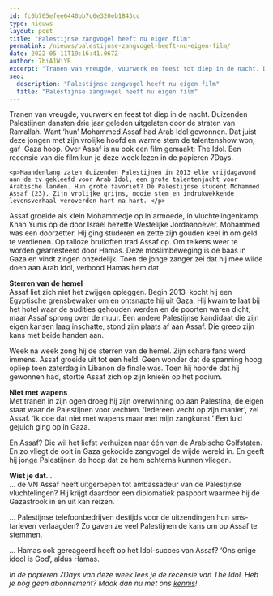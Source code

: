 ```yaml
---
id: fc0b765efee6440bb7c6e320eb1843cc
type: nieuws
layout: post
title: "Palestijnse zangvogel heeft nu eigen film"
permalink: /nieuws/palestijnse-zangvogel-heeft-nu-eigen-film/
date: 2022-05-11T19:16:41.067Z
author: 7biA1WiYB
excerpt: "Tranen van vreugde, vuurwerk en feest tot diep in de nacht. Duizenden Palestijnen dansten drie jaar geleden uitgelaten door de straten van Ramallah. Want ‘hun’ Mohammed Assaf had Arab Idol gewonnen. Dat juist deze jongen met zijn vrolijke hoofd en warme stem de talentenshow won, gaf  Gaza hoop. Over Assaf is nu ook een film gemaakt: The Idol. Een recensie van die film kun je deze week lezen in de papieren 7Days.  "
seo:
  description: "Palestijnse zangvogel heeft nu eigen film"
  title: "Palestijnse zangvogel heeft nu eigen film"
---
```

Tranen van vreugde, vuurwerk en feest tot diep in de nacht. Duizenden Palestijnen dansten drie jaar geleden uitgelaten door de straten van Ramallah. Want ‘hun’ Mohammed Assaf had Arab Idol gewonnen. Dat juist deze jongen met zijn vrolijke hoofd en warme stem de talentenshow won, gaf  Gaza hoop. Over Assaf is nu ook een film gemaakt: The Idol. Een recensie van die film kun je deze week lezen in de papieren 7Days.  

    <p>Maandenlang zaten duizenden Palestijnen in 2013 elke vrijdagavond aan de tv gekleefd voor Arab Idol, een grote talentenjacht voor Arabische landen. Hun grote favoriet? De Palestijnse student Mohammed Assaf (23). Zijn vrolijke grijns, mooie stem en indrukwekkende levensverhaal veroverden hart na hart. </p>
<p>Assaf groeide als klein Mohammedje op in armoede, in vluchtelingenkamp Khan Yunis op de door Israël bezette Westelijke Jordaanoever. Mohammed was een doorzetter. Hij ging studeren en zette zijn gouden keel in om geld te verdienen. Op talloze bruiloften trad Assaf op. Om telkens weer te worden gearresteerd door Hamas. Deze moslimbeweging is de baas in Gaza en vindt zingen onzedelijk. Toen de jonge zanger zei dat hij mee wilde doen aan Arab Idol, verbood Hamas hem dat.</p>
<p><strong>Sterren van de hemel</strong><br>Assaf liet zich niet het zwijgen opleggen. Begin 2013  kocht hij een Egyptische grensbewaker om en ontsnapte hij uit Gaza. Hij kwam te laat bij het hotel waar de audities gehouden werden en de poorten waren dicht, maar Assaf sprong over de muur. Een andere Palestijnse kandidaat die zijn eigen kansen laag inschatte, stond zijn plaats af aan Assaf. Die greep zijn kans met beide handen aan. </p>
<p>Week na week zong hij de sterren van de hemel. Zijn schare fans werd immens. Assaf groeide uit tot een held. Geen wonder dat de spanning hoog opliep toen zaterdag in Libanon de finale was. Toen hij hoorde dat hij gewonnen had, stortte Assaf zich op zijn knieën op het podium. </p>
<p><strong>Niet met wapens</strong><br>Met tranen in zijn ogen droeg hij zijn overwinning op aan Palestina, de eigen staat waar de Palestijnen voor vechten. ‘Iedereen vecht op zijn manier’, zei Assaf. ‘Ik doe dat niet met wapens maar met mijn zangkunst.’ Een luid gejuich ging op in Gaza. </p>
<p>En Assaf? Die wil het liefst verhuizen naar één van de Arabische Golfstaten. En zo vliegt de ooit in Gaza gekooide zangvogel de wijde wereld in. En geeft hij jonge Palestijnen de hoop dat ze hem achterna kunnen vliegen.</p>
<p><strong>Wist je dat</strong>…<br>… de VN Assaf heeft uitgeroepen tot ambassadeur van de Palestijnse vluchtelingen? Hij krijgt daardoor een diplomatiek paspoort waarmee hij de Gazastrook in en uit kan reizen.</p>
<p>… Palestijnse telefoonbedrijven destijds voor de uitzendingen hun sms-tarieven verlaagden? Zo gaven ze veel Palestijnen de kans om op Assaf te stemmen.</p>
<p>… Hamas ook gereageerd heeft op het Idol-succes van Assaf? ‘Ons enige idool is God’, aldus Hamas.</p>
<p><em>In de papieren 7Days van deze week lees je de recensie van The Idol. Heb je nog geen abonnement? Maak dan nu met ons <a href="https://7dagen.netlify.app/13weken">kennis</a>!</em></p>  

